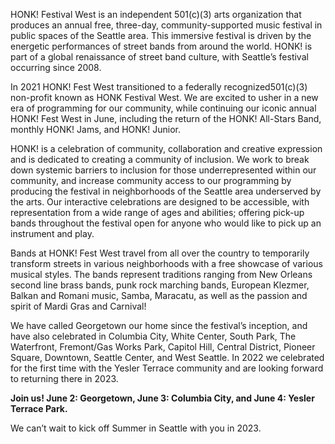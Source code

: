 HONK! Festival West is an independent 501(c)(3) arts organization that produces an annual free, three-day, community-supported music festival in public spaces of the Seattle area. This immersive festival is driven by the energetic performances of street bands from around the world. HONK! is part of a global renaissance of street band culture, with Seattle’s festival occurring since 2008.

In 2021 HONK! Fest West transitioned to a federally recognized501(c)(3) non-profit known as HONK Festival West. We are excited to usher in a new era of programming for our community, while continuing our iconic annual HONK! Fest West in June, including the return of the HONK! All-Stars Band, monthly HONK! Jams, and HONK! Junior.

HONK! is a celebration of community, collaboration and creative expression and is dedicated to creating a community of inclusion. We work to break down systemic barriers to inclusion for those underrepresented within our community, and increase community access to our programming by producing the festival in neighborhoods of the Seattle area underserved by the arts. Our interactive celebrations are designed to be accessible, with representation from a wide range of ages and abilities; offering pick-up bands throughout the festival open for anyone who would like to pick up an instrument and play.

Bands at HONK! Fest West travel from all over the country to temporarily transform streets in various neighborhoods with a free showcase of various musical styles. The bands represent traditions ranging from New Orleans second line brass bands, punk rock marching bands, European Klezmer, Balkan and Romani music, Samba, Maracatu, as well as the passion and spirit of Mardi Gras and Carnival!

We have called Georgetown our home since the festival’s inception, and have also celebrated in Columbia City, White Center, South Park, The Waterfront, Fremont/Gas Works Park, Capitol Hill, Central District, Pioneer Square, Downtown, Seattle Center, and West Seattle. In 2022 we celebrated for the first time with the Yesler Terrace community and are looking forward to returning there in 2023.

**Join us! June 2: Georgetown, June 3: Columbia City, and June 4: Yesler Terrace Park.**

We can’t wait to kick off Summer in Seattle with you in 2023.